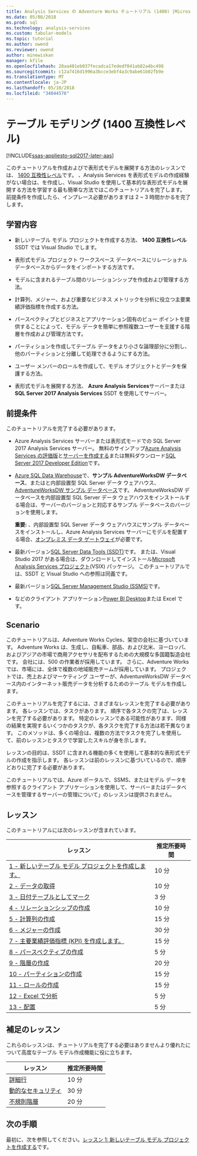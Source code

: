 ```yaml
---
title: Analysis Services の Adventure Works チュートリアル (1400) |Microsoft ドキュメント
ms.date: 05/08/2018
ms.prod: sql
ms.technology: analysis-services
ms.custom: tabular-models
ms.topic: tutorial
ms.author: owend
ms.reviewer: owend
author: minewiskan
manager: kfile
ms.openlocfilehash: 28aa401eb037fecadca17ededf041ab82a4bc498
ms.sourcegitcommit: c12a7416d1996a3bcce3ebf4a3c9abe61b02fb9e
ms.translationtype: MT
ms.contentlocale: ja-JP
ms.lasthandoff: 05/10/2018
ms.locfileid: "34044576"
---
```

# <a name="tabular-modeling-1400-compatibility-level"></a>テーブル モデリング (1400 互換性レベル)

[!INCLUDE[ssas-appliesto-sql2017-later-aas](../../includes/ssas-appliesto-sql2017-later-aas.md)]

このチュートリアルを作成およびで表形式モデルを展開する方法のレッスンでは、 [1400 互換性レベル](../tabular-models/compatibility-level-for-tabular-models-in-analysis-services.md)です。 、Analysis Services を表形式モデルの作成経験がない場合は、を作成し、Visual Studio を使用して基本的な表形式モデルを展開する方法を学習する最も簡単な方法ではこのチュートリアルを完了します。 前提条件を作成したら、インプレース必要がありますは 2 ~ 3 時間かかるを完了します。  
  
## <a name="what-you-learn"></a>学習内容   
  
-   新しいテーブル モデル プロジェクトを作成する方法、 **1400 互換性レベル**SSDT では Visual Studio でします。
  
-   表形式モデル プロジェクト ワークスペース データベースにリレーショナル データベースからデータをインポートする方法です。  
  
-   モデルに含まれるテーブル間のリレーションシップを作成および管理する方法。  
  
-   計算列、メジャー、および重要なビジネス メトリックを分析に役立つ主要業績評価指標を作成する方法。  
  
-   パースペクティブとビジネスとアプリケーション固有のビュー ポイントを提供することによって、モデル データを簡単に参照複数ユーザーを支援する階層を作成および管理方法です。  
  
-   パーティションを作成してテーブル データをより小さな論理部分に分割し、他のパーティションと分離して処理できるようにする方法。  
  
-   ユーザー メンバーのロールを作成して、モデル オブジェクトとデータを保護する方法。  
  
-   表形式モデルを展開する方法、 **Azure Analysis Services**サーバーまたは**SQL Server 2017 Analysis Services** SSDT を使用してサーバー。  
  
## <a name="prerequisites"></a>前提条件  

このチュートリアルを完了する必要があります。  
  
-   Azure Analysis Services サーバーまたは表形式モードでの SQL Server 2017 Analysis Services サーバー。 無料のサインアップ[Azure Analysis Services の評価版](https://azure.microsoft.com/services/analysis-services/)と[サーバーを作成する](https://docs.microsoft.com/azure/analysis-services/analysis-services-create-server)または無料ダウンロード[SQL Server 2017 Developer Edition](https://www.microsoft.com/sql-server/sql-server-downloads)です。

-   [Azure SQL Data Warehouse](https://docs.microsoft.com/azure/sql-data-warehouse/create-data-warehouse-portal)で、**サンプル AdventureWorksDW データベース**、またはと内部設置型 SQL Server データ ウェアハウス、 [AdventureWorksDW サンプル データベース](https://github.com/Microsoft/sql-server-samples/releases/tag/adventureworks)です。 AdventureWorksDW データベースを内部設置型 SQL Server データ ウェアハウスをインストールする場合は、サーバーのバージョンと対応するサンプル データベースのバージョンを使用します。 

    **重要:** 、内部設置型 SQL Server データ ウェアハウスにサンプル データベースをインストールし、Azure Analysis Services サーバーにモデルを配置する場合、[オンプレミス データ ゲートウェイ](https://docs.microsoft.com/azure/analysis-services/analysis-services-gateway)が必要です。

-   最新バージョン[SQL Server Data Tools (SSDT)](https://msdn.microsoft.com/library/mt204009.aspx)です。 または、Visual Studio 2017 がある場合は、ダウンロードしてインストール[Microsoft Analysis Services プロジェクト](https://marketplace.visualstudio.com/items?itemName=ProBITools.MicrosoftAnalysisServicesModelingProjects)(VSIX) パッケージ。 このチュートリアルでは、SSDT と Visual Studio への参照は同義です。 

-   最新バージョン[SQL Server Management Studio (SSMS)](https://docs.microsoft.com/sql/ssms/download-sql-server-management-studio-ssms)です。    

-   などのクライアント アプリケーション[Power BI Desktop](https://powerbi.microsoft.com/desktop/)または Excel です。 

## <a name="scenario"></a>Scenario  

このチュートリアルは、Adventure Works Cycles、架空の会社に基づいています。 Adventure Works は、生成し、自転車、部品、および北米、ヨーロッパ、およびアジアの市場で商用アクセサリを配布するための大規模な多国籍製造会社です。 会社には、500 の作業者が採用しています。 さらに、Adventure Works では、市場には、全体で複数の地域販売チームが採用しています。 プロジェクトでは、売上およびマーケティング ユーザーが、AdventureWorksDW データベース内のインターネット販売データを分析するためのテーブル モデルを作成します。  
  
このチュートリアルを完了するには、さまざまなレッスンを完了する必要があります。 各レッスンでは、タスクがあります。 順序で各タスクの完了は、レッスンを完了する必要があります。 特定のレッスンである可能性があります、同様の結果を実現するいくつかのタスクが、各タスクを完了する方法は若干異なります。 このメソッドは、多くの場合は、複数の方法でタスクを完了しを使用して、前のレッスンとタスクで学習したスキルが身を示します。  
  
レッスンの目的は、SSDT に含まれる機能の多くを使用して基本的な表形式モデルの作成を指示します。 各レッスンは前のレッスンに基づいているので、順序どおりに完了する必要があります。
  
このチュートリアルでは、Azure ポータルで、SSMS、またはモデル データを参照するクライアント アプリケーションを使用して、サーバーまたはデータベースを管理するサーバーの管理について」のレッスンは提供されません。 


## <a name="lessons"></a>レッスン  

このチュートリアルには次のレッスンが含まれています。  
  
|レッスン|推定所要時間|  
|----------|------------------------------|  
|[1 - 新しいテーブル モデル プロジェクトを作成します。](../tutorial-tabular-1400/as-lesson-1-create-a-new-tabular-model-project.md)|10 分|  
|[2 - データの取得](../tutorial-tabular-1400/as-lesson-2-get-data.md)|10 分|  
|[3 - 日付テーブルとしてマーク](../tutorial-tabular-1400/as-lesson-3-mark-as-date-table.md)|3 分|  
|[4 - リレーションシップの作成](../tutorial-tabular-1400/as-lesson-4-create-relationships.md)|10 分|  
|[5 - 計算列の作成](../tutorial-tabular-1400/as-lesson-5-create-calculated-columns.md)|15 分|
|[6 - メジャーの作成](../tutorial-tabular-1400/as-lesson-6-create-measures.md)|30 分|  
|[7 - 主要業績評価指標 (KPI) を作成します。](../tutorial-tabular-1400/as-lesson-7-create-key-performance-indicators.md)|15 分|  
|[8 - パースペクティブの作成](../tutorial-tabular-1400/as-lesson-8-create-perspectives.md)|5 分|  
|[9 - 階層の作成](../tutorial-tabular-1400/as-lesson-9-create-hierarchies.md)|20 分|  
|[10 - パーティションの作成](../tutorial-tabular-1400/as-lesson-10-create-partitions.md)|15 分|  
|[11 - ロールの作成](../tutorial-tabular-1400/as-lesson-11-create-roles.md)|15 分|  
|[12 - Excel で分析](../tutorial-tabular-1400/as-lesson-12-analyze-in-excel.md)|5 分| 
|[13 - 配置](../tutorial-tabular-1400/as-lesson-13-deploy.md)|5 分|  
  
## <a name="supplemental-lessons"></a>補足のレッスン  

これらのレッスンは、チュートリアルを完了する必要はありませんより優れたについて高度なテーブル モデル作成機能に役に立ちます。  
  
|レッスン|推定所要時間|  
|----------|------------------------------|  
|[詳細行](../tutorial-tabular-1400/as-supplemental-lesson-detail-rows.md)|10 分|
|[動的なセキュリティ](../tutorial-tabular-1400/as-supplemental-lesson-dynamic-security.md)|30 分|
|[不規則階層](../tutorial-tabular-1400/as-supplemental-lesson-ragged-hierarchies.md)|20 分| 

  
## <a name="next-steps"></a>次の手順  

最初に、次を参照してください。[レッスン 1: 新しいテーブル モデル プロジェクトを作成する](../tutorial-tabular-1400/as-lesson-1-create-a-new-tabular-model-project.md)です。  
  
  
  

